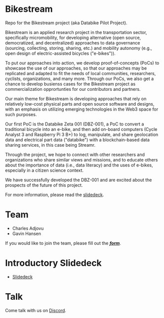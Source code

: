 # Bikestream
Repo for the Bikestream project (aka Databike Pilot Project).

Bikestream is an applied research project in the transportation sector, specifically micromobility, for developing alternative (open source, democratized, and decentralized) approaches to data governance (sourcing, collecting, storing, sharing, etc.) and mobility autonomy (e.g., open design of electric-assisted bicycles ("e-bikes")).

To put our approaches into action, we develop proof-of-concepts (PoCs) to showcase the use of our approaches, so that our approaches may be replicated and adapted to fit the needs of local communities, researchers, cyclists, organizations, and many more. Through our PoCs, we also get a chance to develop busienss cases for the Bikestream project as commercialization opprortunties for our contributors and partners. 

Our main theme for Bikestream is developing approaches that rely on relatively low-cost physical parts and open source software and designs, with an emphasis on utilizing emerging technologies in the Web3 space for such purposes. 

Our first PoC is the Databike Zeta 001 (DBZ-001), a PoC to convert a traditional bicycle into an e-bike, and then add on-board computers (Cycle Analyst 3 and Raspberry Pi 3 B+) to log, manipulate, and share geolocation data and electrical part data ("databike") with a blockchain-based data sharing services, in this case being Streamr. 

Through the project, we hope to connect with other researchers and organizations who share similar views and missions, and to educate others about the importance of data (i.e., data literacy) and the uses of e-bikes, especially in a citizen science context. 

We have successfully developed the DBZ-001 and are excited about the prospects of the future of this project. 

For more information, please read the [slidedeck](https://docs.google.com/presentation/d/1rRAxiwdAZD8dzrfPTdBN7PWBHJ3g2lZ1ic6fQXoWC-A/edit?usp=sharing).

# Team

- Charles Adjovu
- Gavin Hansen

If you would like to join the team, please fill out the [***form***](https://forms.gle/mGYNiSnUbQTJrRgW9).

# Introductory Slidedeck

- [Slidedeck](https://docs.google.com/presentation/d/1rRAxiwdAZD8dzrfPTdBN7PWBHJ3g2lZ1ic6fQXoWC-A/edit?usp=sharing)

# Talk

Come talk with us on [Discord](https://discord.gg/YuMSjWP).
